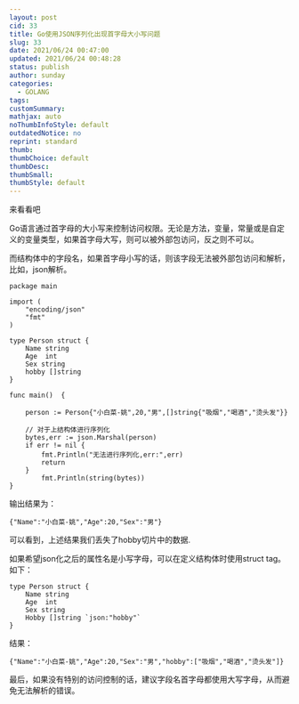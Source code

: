 ```yaml
---
layout: post
cid: 33
title: Go使用JSON序列化出现首字母大小写问题
slug: 33
date: 2021/06/24 00:47:00
updated: 2021/06/24 00:48:28
status: publish
author: sunday
categories: 
  - GOLANG
tags: 
customSummary: 
mathjax: auto
noThumbInfoStyle: default
outdatedNotice: no
reprint: standard
thumb: 
thumbChoice: default
thumbDesc: 
thumbSmall: 
thumbStyle: default
---
```


来看看吧 <!--more--> 

Go语言通过首字母的大小写来控制访问权限。无论是方法，变量，常量或是自定义的变量类型，如果首字母大写，则可以被外部包访问，反之则不可以。

而结构体中的字段名，如果首字母小写的话，则该字段无法被外部包访问和解析，比如，json解析。

    package main
    
    import (
    	"encoding/json"
    	"fmt"
    )
    
    type Person struct {
    	Name string
    	Age  int
    	Sex string
    	hobby []string
    }
    
    func main()  {
    
    	person := Person{"小白菜-姚",20,"男",[]string{"吸烟","喝酒","烫头发"}}
    
    	// 对于上结构体进行序列化
    	bytes,err := json.Marshal(person)
    	if err != nil {
    		fmt.Println("无法进行序列化,err:",err)
    		return
    	}
    		fmt.Println(string(bytes))
    }

输出结果为：

    {"Name":"小白菜-姚","Age":20,"Sex":"男"}

可以看到，上述结果我们丢失了hobby切片中的数据.

如果希望json化之后的属性名是小写字母，可以在定义结构体时使用struct tag。如下：

    type Person struct {
    	Name string
    	Age  int
    	Sex string
    	Hobby []string `json:"hobby"`
    }

结果：

    {"Name":"小白菜-姚","Age":20,"Sex":"男","hobby":["吸烟","喝酒","烫头发"]}

最后，如果没有特别的访问控制的话，建议字段名首字母都使用大写字母，从而避免无法解析的错误。
